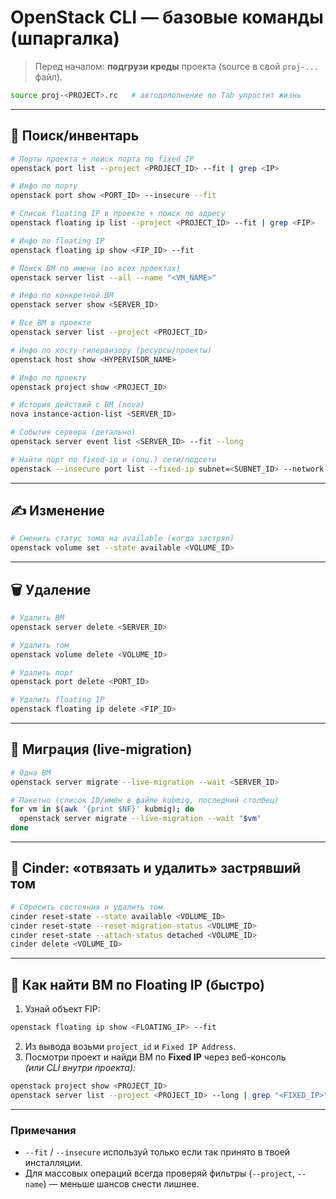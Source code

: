# OpenStack CLI — базовые команды (шпаргалка)

> Перед началом: **подгрузи креды** проекта (source в свой `proj-...` файл).

```bash
source proj-<PROJECT>.rc   # автодополнение по Tab упростит жизнь
```

---

## 🔎 Поиск/инвентарь

```bash
# Порты проекта + поиск порта по fixed IP
openstack port list --project <PROJECT_ID> --fit | grep <IP>

# Инфо по порту
openstack port show <PORT_ID> --insecure --fit

# Список floating IP в проекте + поиск по адресу
openstack floating ip list --project <PROJECT_ID> --fit | grep <FIP>

# Инфо по floating IP
openstack floating ip show <FIP_ID> --fit

# Поиск ВМ по имени (во всех проектах)
openstack server list --all --name "<VM_NAME>"

# Инфо по конкретной ВМ
openstack server show <SERVER_ID>

# Все ВМ в проекте
openstack server list --project <PROJECT_ID>

# Инфо по хосту-гипервизору (ресурсы/проекты)
openstack host show <HYPERVISOR_NAME>

# Инфо по проекту
openstack project show <PROJECT_ID>

# История действий с ВМ (nova)
nova instance-action-list <SERVER_ID>

# События сервера (детально)
openstack server event list <SERVER_ID> --fit --long

# Найти порт по fixed-ip и (опц.) сети/подсети
openstack --insecure port list --fixed-ip subnet=<SUBNET_ID> --network <NETWORK_ID>
```

---

## ✍️ Изменение

```bash
# Сменить статус тома на available (когда застрял)
openstack volume set --state available <VOLUME_ID>
```

---

## 🗑 Удаление

```bash
# Удалить ВМ
openstack server delete <SERVER_ID>

# Удалить том
openstack volume delete <VOLUME_ID>

# Удалить порт
openstack port delete <PORT_ID>

# Удалить floating IP
openstack floating ip delete <FIP_ID>
```

---

## 🚛 Миграция (live-migration)

```bash
# Одна ВМ
openstack server migrate --live-migration --wait <SERVER_ID>

# Пакетно (список ID/имён в файле kubmig, последний столбец)
for vm in $(awk '{print $NF}' kubmig); do
  openstack server migrate --live-migration --wait "$vm"
done
```

---

## 🔧 Cinder: «отвязать и удалить» застрявший том

```bash
# Сбросить состояния и удалить том
cinder reset-state --state available <VOLUME_ID>
cinder reset-state --reset-migration-status <VOLUME_ID>
cinder reset-state --attach-status detached <VOLUME_ID>
cinder delete <VOLUME_ID>
```

---

## 🧭 Как найти ВМ по Floating IP (быстро)

1. Узнай объект FIP:
    

```bash
openstack floating ip show <FLOATING_IP> --fit
```

2. Из вывода возьми `project_id` и `Fixed IP Address`.
3. Посмотри проект и найди ВМ по **Fixed IP** через веб-консоль  
    _(или CLI внутри проекта):_

```bash
openstack project show <PROJECT_ID>
openstack server list --project <PROJECT_ID> --long | grep "<FIXED_IP>"
```

---

### Примечания

- `--fit` / `--insecure` используй только если так принято в твоей инсталляции.
- Для массовых операций всегда проверяй фильтры (`--project`, `--name`) — меньше шансов снести лишнее.